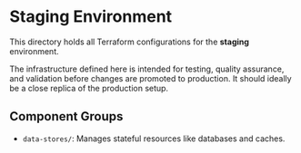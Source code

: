 # Staging Environment

This directory holds all Terraform configurations for the **staging** environment.

The infrastructure defined here is intended for testing, quality assurance, and validation before changes are promoted to production. It should ideally be a close replica of the production setup.

## Component Groups

-   `data-stores/`: Manages stateful resources like databases and caches.